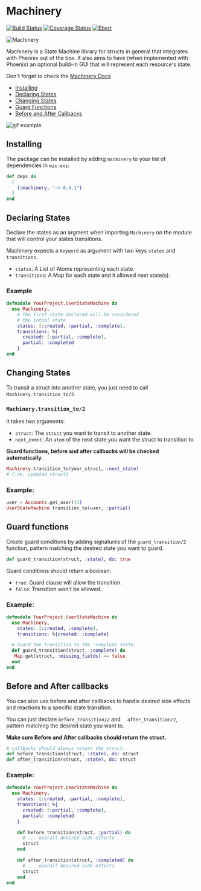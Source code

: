 # Machinery

[![Build Status](https://travis-ci.org/joaomdmoura/machinery.svg?branch=master)](https://travis-ci.org/joaomdmoura/machinery)
[![Coverage Status](https://coveralls.io/repos/github/joaomdmoura/machinery/badge.svg?branch=master)](https://coveralls.io/github/joaomdmoura/machinery?branch=master)
[![Ebert](https://ebertapp.io/github/joaomdmoura/machinery.svg)](https://ebertapp.io/github/joaomdmoura/machinery)

![Machinery](https://github.com/joaomdmoura/machinery/blob/master/logo.png)

Machinery is a State Machine library for structs in general that integrates with
Pheonix out of the box.
It also aims to have (when implemented with Phoenix) an optional build-in GUI
that will represent each resource's state.

Don't forget to check the [Machinery Docs](https://hexdocs.pm/machinery)

- [Installing](#installing)
- [Declaring States](#declaring-states)
- [Changing States](#changing-states)
- [Guard Functions](#guard-functions)
- [Before and After Callbacks](#before-and-after-callbacks)

![gif example](https://i.imgur.com/DGJNznc.gif)


## Installing

The package can be installed by adding `machinery` to your list of
dependencies in `mix.exs`:

```elixir
def deps do
  [
    {:machinery, "~> 0.4.1"}
  ]
end
```

## Declaring States

Declare the states as an argment when importing `Machinery` on the module that
will control your states transitions.

Machinery expects a `Keyword` as argument with two keys `states` and `transitions`.

- `states`: A List of Atoms representing each state.
- `transitions`: A Map for each state and it allowed next state(s).

### Example

```elixir
defmodule YourProject.UserStateMachine do
  use Machinery,
    # The first state declared will be considered
    # the intial state
    states: [:created, :partial, :complete],
    transitions: %{
      created: [:partial, :complete],
      partial: :completed
    }
end
```

## Changing States

To transit a struct into another state, you just need to call `Machinery.transition_to/2`.

### `Machinery.transition_to/2`
It takes two arguments:

- `struct`: The `struct` you want to transit to another state.
- `next_event`: An `atom` of the next state you want the struct to transition to.

**Guard functions, before and after callbacks will be checked automatically.**

```elixir
Machinery.transition_to(your_struct, :next_state)
# {:ok, updated_struct}
```

### Example:

```elixir
user = Accounts.get_user!(1)
UserStateMachine.transition_to(user, :partial)
```

## Guard functions
Create guard conditions by adding signatures of the `guard_transition/2`
function, pattern matching the desired state you want to guard.

```elixir
def guard_transition(struct, :state), do: true
```

Guard conditions should return a boolean:
  - `true`: Guard clause will allow the transition.
  - `false`: Transition won't be allowed.

### Example:

```elixir
defmodule YourProject.UserStateMachine do
  use Machinery,
    states: [:created, :complete],
    transitions: %{created: :complete}

  # Guard the transition to the :complete state.
  def guard_transition(struct, :complete) do
   Map.get(struct, :missing_fields) == false
  end
end
```

## Before and After callbacks

You can also use before and after callbacks to handle desired side effects and
reactions to a specific state transition.

You can just declare `before_transition/2` and `  after_transition/2`,
pattern matching the desired state you want to.

**Make sure Before and After callbacks should return the struct.**

```elixir
# callbacks should always return the struct.
def before_transition(struct, :state), do: struct
def after_transition(struct, :state), do: struct
```

### Example:

```elixir
defmodule YourProject.UserStateMachine do
  use Machinery,
    states: [:created, :partial, :complete],
    transitions: %{
      created: [:partial, :complete],
      partial: :completed
    }

    def before_transition(struct, :partial) do
      # ... overall desired side effects
      struct
    end

    def after_transition(struct, :completed) do
      # ... overall desired side effects
      struct
    end
end
```
